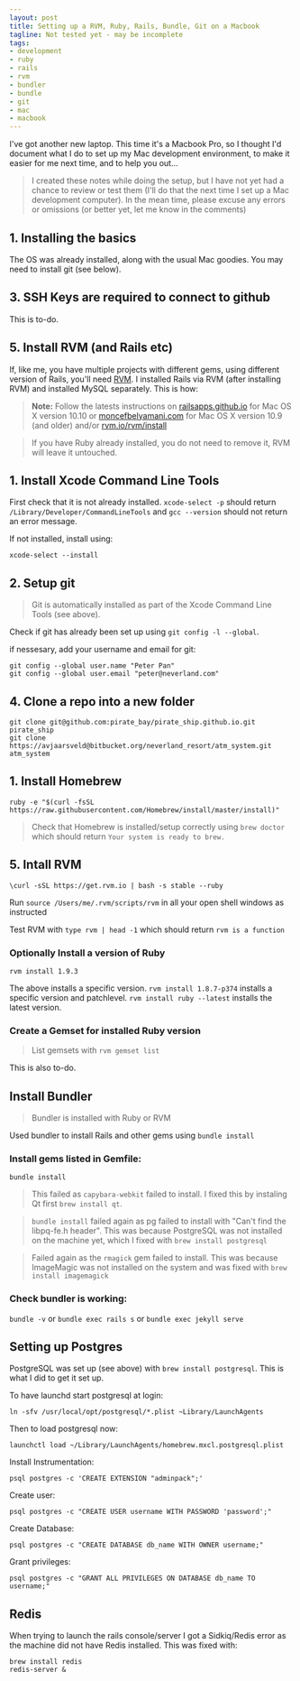 ```yaml
---
layout: post
title: Setting up a RVM, Ruby, Rails, Bundle, Git on a Macbook
tagline: Not tested yet - may be incomplete
tags:
- development
- ruby
- rails
- rvm
- bundler
- bundle
- git
- mac
- macbook
---
```


I've got another new laptop. This time it's a Macbook Pro, so I thought I'd
document what I do to set up my Mac development environment, to make it easier 
for me next time, and to help you out...

> I created these notes while doing the setup, but I have not yet had a chance to review or test
> them (I'll do that the next time I set up a Mac development computer). In the mean time,
> please excuse any errors or omissions (or better yet, let me know in the comments)

## 1. Installing the basics

The OS was already installed, along with the usual Mac goodies. You may need to install
git (see below).

## 3. SSH Keys are required to connect to github

This is to-do.

## 5. Install RVM (and Rails etc)

If, like me, you have multiple projects with different gems, using different version of Rails,
you'll need [RVM](https://rvm.io/). I installed Rails via RVM (after installing RVM) and installed
MySQL separately. This is how:

> **Note:**
> Follow the latests instructions on
> [railsapps.github.io](http://railsapps.github.io/installrubyonrails-mac.html) for
> Mac OS X version 10.10 or
> [moncefbelyamani.com](http://www.moncefbelyamani.com/how-to-install-xcode-homebrew-git-rvm-ruby-on-mac/)
> for Mac OS X version 10.9 (and older)
> and/or [rvm.io/rvm/install](https://rvm.io/rvm/install)

> If you have Ruby already installed, you do not need to remove it, RVM will leave it untouched.

## 1. Install Xcode Command Line Tools

First check that it is not already installed. `xcode-select -p` should return `/Library/Developer/CommandLineTools`
and `gcc --version` should not return an error message.

If not installed, install using:

```
xcode-select --install
```

## 2. Setup git

> Git is automatically installed as part of the Xcode Command Line Tools (see above).

Check if git has already been set up using `git config -l --global`.

if nessesary, add your username and email for git:

```
git config --global user.name "Peter Pan"
git config --global user.email "peter@neverland.com"
```

## 4. Clone a repo into a new folder

```
git clone git@github.com:pirate_bay/pirate_ship.github.io.git pirate_ship
git clone https://avjaarsveld@bitbucket.org/neverland_resort/atm_system.git atm_system
```

## 1. Install Homebrew

```
ruby -e "$(curl -fsSL https://raw.githubusercontent.com/Homebrew/install/master/install)"
```

> Check that Homebrew is installed/setup correctly using `brew doctor` which
> should return `Your system is ready to brew.`

## 5. Intall RVM

```
\curl -sSL https://get.rvm.io | bash -s stable --ruby
```

Run `source /Users/me/.rvm/scripts/rvm` in all your open shell windows as instructed

Test RVM with `type rvm | head -1` which should return `rvm is a function`

### Optionally Install a version of Ruby

```
rvm install 1.9.3
```

The above installs a specific version. `rvm install 1.8.7-p374` installs a specific version and
patchlevel. `rvm install ruby --latest` installs the latest version.

### Create a Gemset for installed Ruby version

> List gemsets with `rvm gemset list`

This is also to-do.

## Install Bundler

> Bundler is installed with Ruby or RVM

Used bundler to install Rails and other gems using `bundle install`


### Install gems listed in Gemfile:

```
bundle install
```

> This failed as `capybara-webkit` failed to install. I fixed this by instaling Qt first
> `brew install qt`.

> `bundle install` failed again as pg failed to install with "Can't find the libpq-fe.h header".
> This was because PostgreSQL was not installed on the machine yet, which I fixed with
> `brew install postgresql`

> Failed again as the `rmagick` gem failed to install. This was because ImageMagic was
> not installed on the system and was fixed with `brew install imagemagick`

### Check bundler is working:

`bundle -v` or `bundle exec rails s` or `bundle exec jekyll serve`

## Setting up Postgres

PostgreSQL was set up (see above) with `brew install postgresql`. This is what I did to
get it set up.

To have launchd start postgresql at login:

```
ln -sfv /usr/local/opt/postgresql/*.plist ~Library/LaunchAgents
```

Then to load postgresql now:

```
launchctl load ~/Library/LaunchAgents/homebrew.mxcl.postgresql.plist
```

Install Instrumentation:

```
psql postgres -c 'CREATE EXTENSION "adminpack";'
```

Create user:

```
psql postgres -c "CREATE USER username WITH PASSWORD 'password';"
```

Create Database:

```
psql postgres -c "CREATE DATABASE db_name WITH OWNER username;"
```

Grant privileges:

```
psql postgres -c "GRANT ALL PRIVILEGES ON DATABASE db_name TO username;"
```

## Redis

When trying to launch the rails console/server I got a Sidkiq/Redis error as
the machine did not have Redis installed. This was fixed with:

```
brew install redis
redis-server &
```

